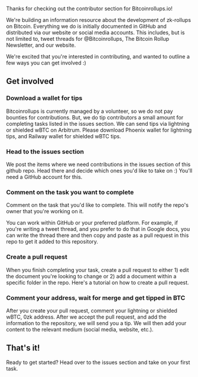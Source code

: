 Thanks for checking out the contributor section for Bitcoinrollups.io!

We're building an information resource about the development of zk-rollups on Bitcoin. Everything we do is initially documented in GitHub and distributed via our website or social media accounts. This includes, but is not limited to, tweet threads for @Bitcoinrollups, The Bitcoin Rollup Newsletter, and our website.

We're excited that you're interested in contributing, and wanted to outline a few ways you can get involved :)

## Get involved

### Download a wallet for tips

Bitcoinrollups is currently managed by a volunteer, so we do not pay bounties for contributions. But, we do tip contributors a small amount for completing tasks listed in the issues section. We can send tips via lightning or shielded wBTC on Arbitrum. Please download Phoenix wallet for lightning tips, and Railway wallet for shielded wBTC tips.

### Head to the issues section

We post the items where we need contributions in the issues section of this github repo. Head there and decide which ones you'd like to take on :) You'll need a GitHub account for this.

### Comment on the task you want to complete

Comment on the task that you'd like to complete. This will notify the repo's owner that you're working on it.

You can work within GitHub or your preferred platform. For example, if you're writing a tweet thread, and you prefer to do that in Google docs, you can write the thread there and then copy and paste as a pull request in this repo to get it added to this repository.

### Create a pull request 

When you finish completing your task, create a pull request to either 1) edit the document you're looking to change or 2) add a document within a specific folder in the repo. Here's a tutorial on how to create a pull request.

### Comment your address, wait for merge and get tipped in BTC

After you create your pull request, comment your lightning or shielded wBTC, 0zk address. After we accept the pull request, and add the information to the repository, we will send you a tip. We will then add your content to the relevant medium (social media, website, etc.).

## That's it!

Ready to get started? Head over to the issues section and take on your first task.
